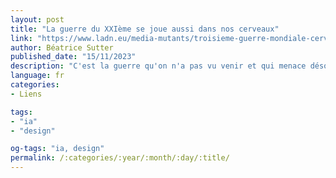 ```yaml
---
layout: post
title: "La guerre du XXIème se joue aussi dans nos cerveaux"
link: "https://www.ladn.eu/media-mutants/troisieme-guerre-mondiale-cerveaux"
author: Béatrice Sutter
published_date: "15/11/2023"
description: "C'est la guerre qu'on n'a pas vu venir et qui menace désormais nos démocraties. La « guerre intelligentisée » gagne nos cerveaux et il est temps de lancer un état d'urgence informationnel. Interview de David Colon."
language: fr
categories:
- Liens

tags:
- "ia"
- "design"

og-tags: "ia, design"
permalink: /:categories/:year/:month/:day/:title/
---
```

